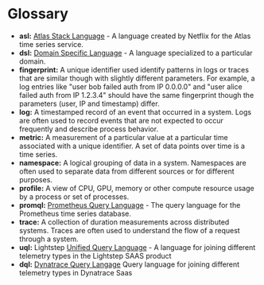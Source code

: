 # Glossary

* **asl:** [Atlas Stack Language](dsl-survey/atlas-stack-language/overview.yaml) - A language created
  by Netflix for the Atlas time series service.
* **dsl:** [Domain Specific Language](https://en.wikipedia.org/wiki/Domain-specific_language) -
  A language specialized to a particular domain.
* **fingerprint:** A unique identifier used identify patterns in logs or traces that are similar
  though with slightly different parameters. For example, a log entries like "user bob failed auth
  from IP 0.0.0.0" and "user alice failed auth from IP 1.2.3.4" should have the same fingerprint
  though the parameters (user, IP and timestamp) differ.
* **log:** A timestamped record of an event that occurred in a system. Logs are often used to record
  events that are not expected to occur frequently and describe process behavior.
* **metric:** A measurement of a particular value at a particular time associated with a unique
  identifier. A set of data points over time is a time series.
* **namespace:** A logical grouping of data in a system. Namespaces are often used to separate
  data from different sources or for different purposes.
* **profile:** A view of CPU, GPU, memory or other compute resource usage by a process or set of
  processes.
* **promql:** [Prometheus Query Language](dsl-survey/promql/overview.yaml) - The query language
  for the Prometheus time series database.
* **trace:** A collection of duration measurements across distributed systems. Traces are often
  used to understand the flow of a request through a system.
* **uql:** Lightstep [Unified Query Language](dsl-survey/lightstep-unified-query-language/overview.yaml) -
  A language for joining different telemetry types in the Lightstep SAAS product
* **dql:** [Dynatrace Query Langage](https://www.dynatrace.com/support/help/observe-and-explore/query-data/dynatrace-query-language)
  Query language for joining different telemetry types in Dynatrace Saas